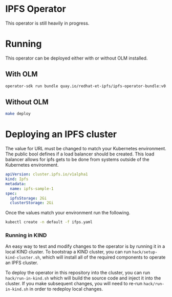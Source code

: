 # IPFS Operator
This operator is still heavily in progress.

# Running
This operator can be deployed either with or without OLM installed.

## With OLM
```bash
operator-sdk run bundle quay.io/redhat-et-ipfs/ipfs-operator-bundle:v0.0.1 -n ipfs-operator-system
```

## Without OLM
```bash
make deploy
```

# Deploying an IPFS cluster
The value for URL must be changed to match your Kubernetes environment. The public bool defines if a load balancer should be created. This load balancer allows for ipfs gets to be done from systems outside of the Kubernetes environment.

```yaml
apiVersion: cluster.ipfs.io/v1alpha1
kind: Ipfs
metadata:
  name: ipfs-sample-1
spec:
  ipfsStorage: 2Gi
  clusterStorage: 2Gi
```
Once the values match your environment run the following.
```bash
kubectl create -n default -f ifps.yaml
```

### Running in KIND

An easy way to test and modify changes to the operator is by running it in a local KIND cluster.
To bootstrap a KIND cluster, you can run `hack/setup-kind-cluster.sh`, which will install all of the 
required components to operate an IPFS cluster. 

To deploy the operator in this repository into the cluster, you can run `hack/run-in-kind.sh` which
will build the source code and inject it into the cluster.
If you make subsequent changes, you will need to re-run `hack/run-in-kind.sh` in order to redeploy local changes. 